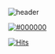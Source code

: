 ![header](https://capsule-render.vercel.app/api?type=Rounded&color=81c147&height=300&section=header&text=Taehyun&fontSize=90)


[![#000000](https://img.shields.io/badge/Notion-000000?style=flat-square&logo=Notion&logoColor=auto)](https://reliable-lettuce-d9e.notion.site/d9b80a6b97a849d6a5d2d344c53decf9)

[![Hits](https://hits.seeyoufarm.com/api/count/incr/badge.svg?url=https%3A%2F%2Fgithub.com%2FKim-taehyun-men&count_bg=%23FE1400&title_bg=%23555555&icon=&icon_color=%23E7E7E7&title=hits&edge_flat=false)](https://hits.seeyoufarm.com)
